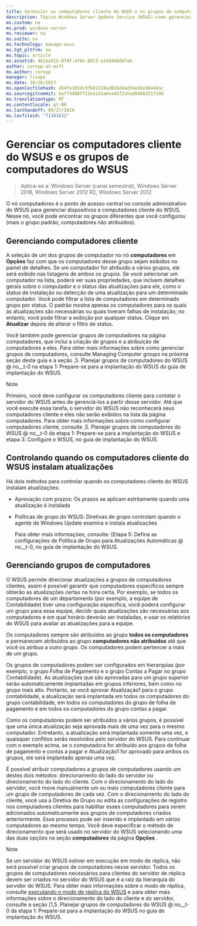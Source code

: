 ```yaml
---
title: Gerenciar os computadores cliente do WSUS e os grupos de computadores do WSUS
description: Tópico Windows Server Update Service (WSUS)-como gerenciar computadores e grupos cliente
ms.custom: na
ms.prod: windows-server
ms.reviewer: na
ms.suite: na
ms.technology: manage-wsus
ms.tgt_pltfrm: na
ms.topic: article
ms.assetid: 4b1ea915-0f9f-4f0e-8913-a1dd460d07ab
author: coreyp-at-msft
ms.author: coreyp
manager: lizapo
ms.date: 10/16/2017
ms.openlocfilehash: 454fa385dc9fb91218ad836d4ad34e92e9644dac
ms.sourcegitcommit: 6aff3d88ff22ea141a6ea6572a5ad8dd6321f199
ms.translationtype: MT
ms.contentlocale: pt-BR
ms.lasthandoff: 09/27/2019
ms.locfileid: "71361632"
---
```

# <a name="managing-wsus-client-computers-and-wsus-computer-groups"></a>Gerenciar os computadores cliente do WSUS e os grupos de computadores do WSUS

>Aplica-se a: Windows Server (canal semestral), Windows Server 2016, Windows Server 2012 R2, Windows Server 2012

O nó computadores é o ponto de acesso central no console administrativo do WSUS para gerenciar dispositivos e computadores cliente do WSUS. Nesse nó, você pode encontrar os grupos diferentes que você configurou (mais o grupo padrão, computadores não atribuídos).

## <a name="managing-client-computers"></a>Gerenciando computadores cliente
A seleção de um dos grupos de computador no nó **computadores** em **Opções** faz com que os computadores desse grupo sejam exibidos no painel de detalhes. Se um computador for atribuído a vários grupos, ele será exibido nas listagens de ambos os grupos. Se você selecionar um computador na lista, poderá ver suas propriedades, que incluem detalhes gerais sobre o computador e o status das atualizações para ele, como o status de instalação ou detecção de uma atualização para um determinado computador. Você pode filtrar a lista de computadores em determinado grupo por status. O padrão mostra apenas os computadores para os quais as atualizações são necessárias ou quais tiveram falhas de instalação; no entanto, você pode filtrar a exibição por qualquer status. Clique em **Atualizar** depois de alterar o filtro de status.

Você também pode gerenciar grupos de computadores na página computadores, que inclui a criação de grupos e a atribuição de computadores a eles. Para obter mais informações sobre como gerenciar grupos de computadores, consulte Managing Computer groups na próxima seção deste guia e a seção ,5. Planejar grupos de computadores do WSUS @ no__t-0 na etapa 1: Prepare-se para a implantação do WSUS do guia de implantação do WSUS.

> [!NOTE]
> Primeiro, você deve configurar os computadores cliente para contatar o servidor do WSUS antes de gerenciá-los a partir desse servidor. Até que você execute essa tarefa, o servidor do WSUS não reconhecerá seus computadores cliente e eles não serão exibidos na lista da página computadores. Para obter mais informações sobre como configurar computadores cliente, consulte ,5. Planejar grupos de computadores do WSUS @ no__t-0 da etapa 1: Prepare-se para a implantação do WSUS e etapa 3: Configure o WSUS, no guia de implantação do WSUS.

## <a name="controlling-when-wsus-client-computers-install-updates"></a>Controlando quando os computadores cliente do WSUS instalam atualizações
Há dois métodos para controlar quando os computadores cliente do WSUS instalam atualizações:

-   Aprovação com prazos: Os prazos se aplicam estritamente quando uma atualização é instalada

-   Políticas de grupo do WSUS: Diretivas de grupo controlam quando o agente de Windows Update examina e instala atualizações

    Para obter mais informações, consulte: [Etapa 5: Defina as configurações de Política de Grupo para Atualizações Automáticas @ no__t-0, no guia de implantação do WSUS.

## <a name="managing-computer-groups"></a>Gerenciando grupos de computadores
O WSUS permite direcionar atualizações a grupos de computadores clientes, assim é possível garantir que computadores específicos sempre obterão as atualizações certas na hora certa. Por exemplo, se todos os computadores de um departamento (por exemplo, a equipe de Contabilidade) tiver uma configuração específica, você poderá configurar um grupo para essa equipe, decidir quais atualizações são necessárias aos computadores e em qual horário deverão ser instaladas, e usar os relatórios do WSUS para avaliar as atualizações para a equipe.

Os computadores sempre são atribuídos ao grupo **todos os computadores** e permanecem atribuídos ao grupo **computadores não atribuídos** até que você os atribua a outro grupo. Os computadores podem pertencer a mais de um grupo.

Os grupos de computadores podem ser configurados em hierarquias (por exemplo, o grupo Folha de Pagamento e o grupo Contas a Pagar no grupo Contabilidade). As atualizações que são aprovadas para um grupo superior serão automaticamente implantadas em grupos inferiores, bem como no grupo mais alto. Portanto, se você aprovar Atualização1 para o grupo contabilidade, a atualização será implantada em todos os computadores do grupo contabilidade, em todos os computadores do grupo de folha de pagamento e em todos os computadores do grupo contas a pagar.

Como os computadores podem ser atribuídos a vários grupos, é possível que uma única atualização seja aprovada mais de uma vez para o mesmo computador. Entretanto, a atualização será implantada somente uma vez, e quaisquer conflitos serão resolvidos pelo servidor do WSUS. Para continuar com o exemplo acima, se o computadora for atribuído aos grupos de folha de pagamento e contas a pagar e Atualização1 for aprovado para ambos os grupos, ele será implantado apenas uma vez.

É possível atribuir computadores a grupos de computadores usando um destes dois métodos: direcionamento do lado do servidor ou direcionamento do lado do cliente. Com o direcionamento do lado do servidor, você move manualmente um ou mais computadores cliente para um grupo de computadores de cada vez. Com o direcionamento do lado do cliente, você usa a Diretiva de Grupo ou edita as configurações de registro nos computadores clientes para habilitar esses computadores para serem adicionados automaticamente aos grupos de computadores criados anteriormente. Esse processo pode ser inserido e implantado em vários computadores ao mesmo tempo. Você deve especificar o método de direcionamento que será usado no servidor do WSUS selecionando uma das duas opções na seção **computadores** da página **Opções** .

> [!NOTE]
> Se um servidor do WSUS estiver em execução em modo de réplica, não será possível criar grupos de computadores nesse servidor. Todos os grupos de computadores necessários para clientes do servidor de réplica devem ser criados no servidor do WSUS que é a raiz da hierarquia do servidor do WSUS. Para obter mais informações sobre o modo de réplica, consulte [executando o modo de réplica do WSUS](running-wsus-replica-mode.md) e para obter mais informações sobre o direcionamento do lado do cliente e do servidor, consulte a seção [1,5. Planejar grupos de computadores do WSUS @ no__t-0 da etapa 1: Prepare-se para a implantação do WSUS no guia de implantação do WSUS.


